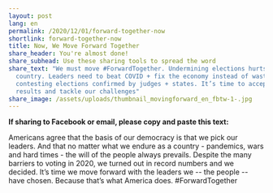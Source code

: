 ```yaml
---
layout: post
lang: en
permalink: /2020/12/01/forward-together-now
shortlink: forward-together-now
title: Now, We Move Forward Together
share_header: You're almost done!
share_subhead: Use these sharing tools to spread the word
share_text: "We must move #ForwardTogether. Undermining elections hurts our
  country. Leaders need to beat COVID + fix the economy instead of wasting time
  contesting elections confirmed by judges + states. It’s time to accept the
  results and tackle our challenges"
share_image: /assets/uploads/thumbnail_movingforward_en_fbtw-1-.jpg
---
```

<!--StartFragment-->

**If sharing to Facebook or email, please copy and paste this text:** 

Americans agree that the basis of our democracy is that we pick our leaders. And that no matter what we endure as a country - pandemics, wars and hard times - the will of the people always prevails. Despite the many barriers to voting in 2020, we turned out in record numbers and we decided. It’s time we move forward with the leaders we -- the people -- have chosen. Because that’s what America does. #ForwardTogether

<!--EndFragment-->